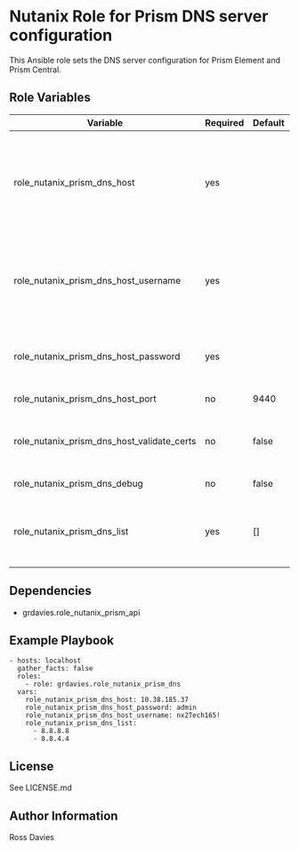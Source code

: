 # Nutanix Role for Prism DNS server configuration

This Ansible role sets the DNS server configuration for Prism Element and Prism Central.


## Role Variables

| Variable                                   | Required | Default | Choices                                                                         | Comments                                                                                                                                           |
|--------------------------------------------|----------|---------|---------------------------------------------------------------------------------|----------------------------------------------------------------------------------------------------------------------------------------------------|
| role_nutanix_prism_dns_host                | yes      |         |                                                                                 | The IP address or FQDN for the Prism (Element or Central) to which you want to connect.                                                            |
| role_nutanix_prism_dns_host_username       | yes      |         |                                                                                 | A valid username with appropriate rights to access the Nutanix API.                                                                                |
| role_nutanix_prism_dns_host_password       | yes      |         |                                                                                 | A valid password for the supplied username.                                                                                                        |
| role_nutanix_prism_dns_host_port           | no       | 9440    |                                                                                 | The Prism TCP port.                                                                                                                                |
| role_nutanix_prism_dns_host_validate_certs | no       | false   | true / false                                                                    | Whether to check if Prism UI certificates are valid.                                                                                               |
| role_nutanix_prism_dns_debug               | no       | false   | true / false                                                                    | Debuging output.                                                                                                                                   |
| role_nutanix_prism_dns_list                | yes      | []      |                                                                                 | Provide a list of DNS server IP addresses; ["8.8.8.8", "8.8.4.4"].                                                                                 |

## Dependencies

- grdavies.role_nutanix_prism_api

## Example Playbook

```
- hosts: localhost
  gather_facts: false
  roles:
    - role: grdavies.role_nutanix_prism_dns
  vars:
    role_nutanix_prism_dns_host: 10.38.185.37
    role_nutanix_prism_dns_host_password: admin
    role_nutanix_prism_dns_host_username: nx2Tech165!
    role_nutanix_prism_dns_list:
      - 8.8.8.8
      - 8.8.4.4
```

## License

See LICENSE.md

## Author Information

Ross Davies
